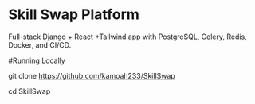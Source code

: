 # Skill Swap Platform

Full-stack Django + React +Tailwind app with PostgreSQL, Celery, Redis, Docker, and CI/CD.

#Running Locally

git clone https://github.com/kamoah233/SkillSwap

cd SkillSwap
